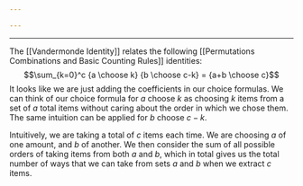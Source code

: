 ```yaml
---

---
```

---
The [[Vandermonde Identity]] relates the following [[Permutations Combinations and Basic Counting Rules]] identities:
$$\sum_{k=0}^c {a \choose k} {b \choose c-k} = {a+b \choose c}$$
It looks like we are just adding the coefficients in our choice formulas. We can think of our choice formula for $a$ choose $k$ as choosing $k$ items from a set of $a$ total items without caring about the order in which we chose them. The same intuition can be applied for $b$ choose $c-k$. 

Intuitively, we are taking a total of $c$ items each time. We are choosing $a$ of one amount, and $b$ of another. We then consider the sum of all possible orders of taking items from both $a$ and $b$, which in total gives us the total number of ways that we can take from sets $a$ and $b$ when we extract $c$ items. 